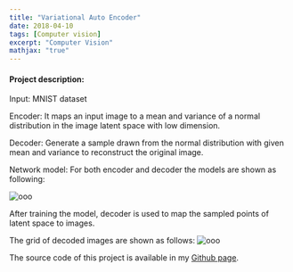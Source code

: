 ```yaml
---
title: "Variational Auto Encoder"
date: 2018-04-10
tags: [Computer vision]
excerpt: "Computer Vision"
mathjax: "true"
---
```

#### Project description:
Input: MNIST dataset

Encoder: It maps an input image to a mean and variance of a normal distribution in the image latent space with low dimension.

Decoder: Generate a sample drawn from the normal distribution with given mean and variance to  reconstruct the original image.

Network model: For both encoder and decoder the models are shown as following:

<img src="{{ site.url }}{{ site.baseurl }}/images/VAE/Slide1.jpg" alt="ooo">

After training the model, decoder is  used to map the sampled points of latent space to images.

The grid of decoded images are shown as follows:
<img src="{{ site.url }}{{ site.baseurl }}/images/VAE/mnist.png" alt="ooo">



The source code of this project is available in my [Github page](https://github.com/MohammadrezaAzimi/VAE-MNIST/blob/master/VAE.ipynb).  
